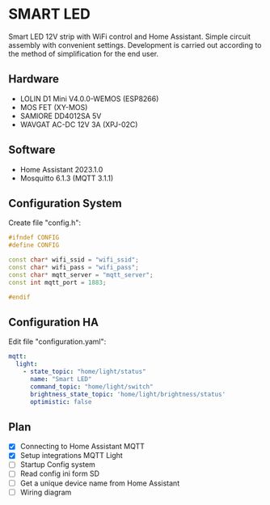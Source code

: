 # SMART LED
Smart LED 12V strip with WiFi control and Home Assistant. 
Simple circuit assembly with convenient settings.
Development is carried out according to the method of simplification for the end user.



## Hardware
 - LOLIN D1 Mini V4.0.0-WEMOS (ESP8266)
 - MOS FET (XY-MOS)
 - SAMIORE DD4012SA 5V
 - WAVGAT AC-DC 12V 3A (XPJ-02C)

## Software
 - Home Assistant 2023.1.0
 - Mosquitto 6.1.3 (MQTT 3.1.1)

## Configuration System
Create file "config.h":
```cpp
#ifndef CONFIG
#define CONFIG

const char* wifi_ssid = "wifi_ssid";
const char* wifi_pass = "wifi_pass";
const char* mqtt_server = "mqtt_server";
const int mqtt_port = 1883;

#endif
```

## Configuration HA
Edit file "configuration.yaml":
```yaml
mqtt:
  light:
    - state_topic: "home/light/status"
      name: "Smart LED"
      command_topic: "home/light/switch"
      brightness_state_topic: 'home/light/brightness/status'
      optimistic: false
```

## Plan
- [x] Connecting to Home Assistant MQTT
- [x] Setup integrations MQTT Light
- [ ] Startup Config system
- [ ] Read config ini form SD
- [ ] Get a unique device name from Home Assistant
- [ ] Wiring diagram
